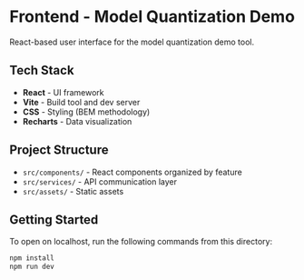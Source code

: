 # Frontend - Model Quantization Demo

React-based user interface for the model quantization demo tool.

## Tech Stack

- **React** - UI framework
- **Vite** - Build tool and dev server
- **CSS** - Styling (BEM methodology)
- **Recharts** - Data visualization

## Project Structure

- `src/components/` - React components organized by feature
- `src/services/` - API communication layer
- `src/assets/` - Static assets

## Getting Started

To open on localhost, run the following commands from this directory:

```bash
npm install
npm run dev
```
